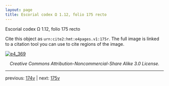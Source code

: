 ```yaml
---
layout: page
title: Escorial codex Ω 1.12, folio 175 recto
---
```


Escorial codex Ω 1.12, folio 175 recto

Cite this object as `urn:cite2:hmt:e4pages.v1:175r`.  The full image is linked to a citation tool you can use to cite regions of the image.

[![e4_369](http://www.homermultitext.org/iipsrv?IIIF=/project/homer/pyramidal/deepzoom/hmt/e4img/2017a/e4_369.tif/full/800,/0/default.jpg)](http://www.homermultitext.org/ict2/?urn=urn:cite2:hmt:e4img.2017a:e4_369) 

<p style="text-align: center; font-style: italic;">Creative Commons Attribution-Noncommercial-Share Alike 3.0 License.</p>

---

previous: [174v](../174v/) | next: [175v](../175v/)